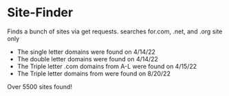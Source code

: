 # Site-Finder
Finds a bunch of sites via get requests. searches for.com, .net, and .org site only
- The single letter domains were found on 4/14/22
- The double letter domains were found on 4/14/22
- The Triple letter .com domains from A-L  were found on 4/15/22
- The Triple letter domains from  were found on 8/20/22

Over 5500 sites found!
